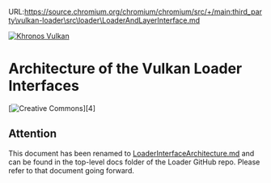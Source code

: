 URL:https://source.chromium.org/chromium/chromium/src/+/main:third_party\vulkan-loader\src\loader\LoaderAndLayerInterface.md
<!-- markdownlint-disable MD041 -->
[![Khronos Vulkan][1]][2]

[1]: https://vulkan.lunarg.com/img/Vulkan_100px_Dec16.png "https://www.khronos.org/vulkan/"
[2]: https://www.khronos.org/vulkan/

# Architecture of the Vulkan Loader Interfaces
[![Creative Commons][3]][4]

<!-- Copyright &copy; 2015-2021 LunarG, Inc. -->

[3]: https://i.creativecommons.org/l/by-nd/4.0/88x31.png "Creative Commons License"

## Attention

This document has been renamed to
[LoaderInterfaceArchitecture.md](../docs/LoaderInterfaceArchitecture.md) and can be
found in the top-level docs folder of the Loader GitHub repo.
Please refer to that document going forward.
